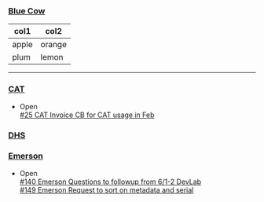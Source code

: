 ### [Blue Cow](https://github.com/iot-platform/Customers/issues/21)   
col1 | col2
---- | ----
apple | orange
plum | lemon
------
### [CAT](https://github.com/iot-platform/Customers/issues/26)   
* Open   
[#25 CAT Invoice CB for CAT usage in Feb](https://github.com/iot-platform/Customers/issues/25)   
### [DHS](https://github.com/iot-platform/Customers/issues/16)   
### [Emerson](https://github.com/iot-platform/Customers/issues/12)   
* Open   
[#140 Emerson Questions to followup from 6/1-2 DevLab](https://github.com/iot-platform/Customers/issues/140)   
[#149 Emerson Request to sort on metadata and serial](https://github.com/iot-platform/Customers/issues/149)   
